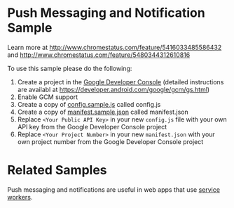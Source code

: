 Push Messaging and Notification Sample
===

Learn more at http://www.chromestatus.com/feature/5416033485586432 and http://www.chromestatus.com/feature/5480344312610816

To use this sample please do the following:

1. Create a project in the [Google Developer Console](https://console.developers.google.com) (detailed instructions are availabl at https://developer.android.com/google/gcm/gs.html)
1. Enable GCM support
1. Create a copy of [config.sample.js](config.sample.js) called config.js
1. Create a copy of [manifest.sample.json](manifest.sample.json) called manifest.json
1. Replace `<Your Public API Key>` in your new `config.js` file with your own API key from the Google Developer Console project
4. Replace `<Your Project Number>` in your new `manifest.json` with your own project number from the Google Developer Console project

# Related Samples
  Push messaging and notifications are useful in web apps that use [service workers](https://github.com/GoogleChrome/samples/tree/gh-pages/service-worker). 
